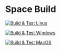 # Space Build
[![Build & Test Linux](https://github.com/Zolstoy/spacebuild-server/actions/workflows/linux.yml/badge.svg)](https://github.com/Zolstoy/spacebuild-server/actions/workflows/linux.yml)

[![Build & Test Windows](https://github.com/Zolstoy/spacebuild-server/actions/workflows/windows.yml/badge.svg)](https://github.com/Zolstoy/spacebuild-server/actions/workflows/windows.yml)

[![Build & Test MacOS](https://github.com/Zolstoy/spacebuild-server/actions/workflows/macos.yml/badge.svg)](https://github.com/Zolstoy/spacebuild-server/actions/workflows/macos.yml)
